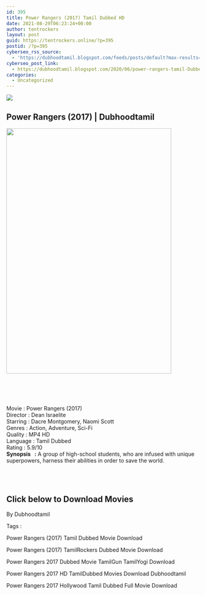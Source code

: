 ```yaml
---
id: 395
title: Power Rangers (2017) Tamil Dubbed HD
date: 2021-08-29T06:23:24+00:00
author: tentrockers
layout: post
guid: https://tentrockers.online/?p=395
postid: /?p=395
cyberseo_rss_source:
  - 'https://dubhoodtamil.blogspot.com/feeds/posts/default?max-results=150&start-index=151'
cyberseo_post_link:
  - https://dubhoodtamil.blogspot.com/2020/06/power-rangers-tamil-Dubbed-HD.html
categories:
  - Uncategorized
---
```

<div class="media_block">
  <img src="https://1.bp.blogspot.com/-Rv7pWo0Ndlk/Xu2Dkb7iKbI/AAAAAAAABdA/YhLGlC6L8_oyonwpBXVHqaSj7D6rnL-7gCNcBGAsYHQ/s72-c/ff66305de18fd6fc4995c625a5110d27.jpg" class="media_thumbnail" />
</div>

<div dir="ltr" trbidi="on" readability="14.032894736842">
  <h2>
    <span>Power Rangers (2017) | Dubhoodtamil</span>
  </h2>
  
  <div class="separator">
    <a href="https://1.bp.blogspot.com/-Rv7pWo0Ndlk/Xu2Dkb7iKbI/AAAAAAAABdA/YhLGlC6L8_oyonwpBXVHqaSj7D6rnL-7gCNcBGAsYHQ/s1600/ff66305de18fd6fc4995c625a5110d27.jpg" imageanchor="1"><img loading="lazy" border="0" data-original-height="1600" data-original-width="1084" height="640" src="https://1.bp.blogspot.com/-Rv7pWo0Ndlk/Xu2Dkb7iKbI/AAAAAAAABdA/YhLGlC6L8_oyonwpBXVHqaSj7D6rnL-7gCNcBGAsYHQ/s640/ff66305de18fd6fc4995c625a5110d27.jpg" width="430" /></a>
  </div>
  
  <p>
    <span><br /></span><br /> <span><br /></span><br /> <span>Movie<span> </span>:<span> </span>Power Rangers (2017)</span><br /><span>Director<span> </span>:<span> </span>Dean Israelite</span><br /><span>Starring<span> </span>:<span> </span>Dacre Montgomery, Naomi Scott</span><br /><span>Genres<span> </span>:<span> </span>Action, Adventure, Sci-Fi</span><br /><span>Quality<span> </span>:<span> </span>MP4 HD</span><br /><span>Language<span> </span>:<span> </span>Tamil Dubbed</span><br /><span>Rating<span> </span>:<span> </span>5.9/10</span><br /><span><b>Synopsis&nbsp; &nbsp;:</b> A group of high-school students, who are infused with unique superpowers, harness their abilities in order to save the world.</span><br /><span><br /></span><br /> <span><br /></span>
  </p>
  
  <h2>
    <span>Click below to Download Movies</span>
  </h2>
  
  <p>
    <span>By Dubhoodtamil</span>
  </p>
  
  <p>
    <span>Tags :</span>
  </p>
  
  <p>
    <span>Power Rangers (2017) Tamil Dubbed Movie Download</span>
  </p>
  
  <p>
    <span>Power Rangers (2017) TamilRockers Dubbed Movie Download</span>
  </p>
  
  <p>
    <span>Power Rangers 2017 Dubbed Movie TamilGun TamilYogi Download</span>
  </p>
  
  <p>
    <span>Power Rangers 2017 HD TamilDubbed Movies Download Dubhoodtamil</span>
  </p>
  
  <p>
    <span>Power Rangers 2017 Hollywood Tamil Dubbed Full Movie Download</span>
  </p>
</div>
